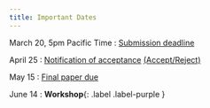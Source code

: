 ```yaml
---
title: Important Dates
---
```


March 20, 5pm Pacific Time
      : [Submission deadline](#)

April 25
      : [Notification of acceptance](#) [(Accept/Reject)](#)

May 15
: [Final paper due](#)

June 14
      : **Workshop**{: .label .label-purple }
